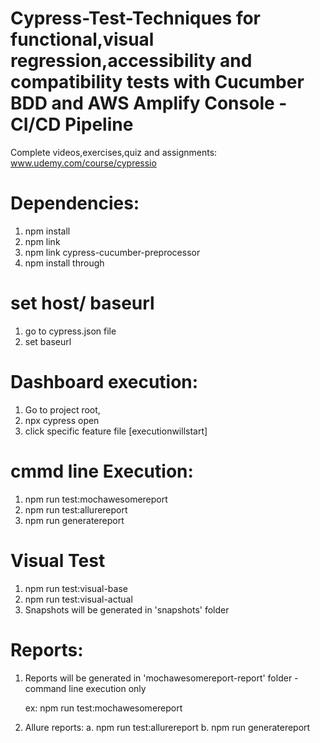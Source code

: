 # Cypress-Test-Techniques for functional,visual regression,accessibility and compatibility tests with Cucumber BDD and AWS Amplify Console - CI/CD Pipeline
Complete videos,exercises,quiz and assignments: www.udemy.com/course/cypressio

# Dependencies:
1. npm install
2. npm link
3. npm link cypress-cucumber-preprocessor
4. npm install through

# set host/ baseurl
1. go to cypress.json file
2. set baseurl

# Dashboard execution:
1. Go to project root, 
2. npx cypress open
3. click specific feature file [executionwillstart]

# cmmd line Execution:
1. npm run test:mochawesomereport
2. npm run test:allurereport
3. npm run generatereport

# Visual Test
1. npm run test:visual-base
2. npm run test:visual-actual
3. Snapshots will be generated in 'snapshots' folder

# Reports:
1. Reports will be generated in 'mochawesomereport-report' folder - command line execution only
  
   ex: npm run test:mochawesomereport

2. Allure reports: 
    a. npm run test:allurereport
    b. npm run generatereport






